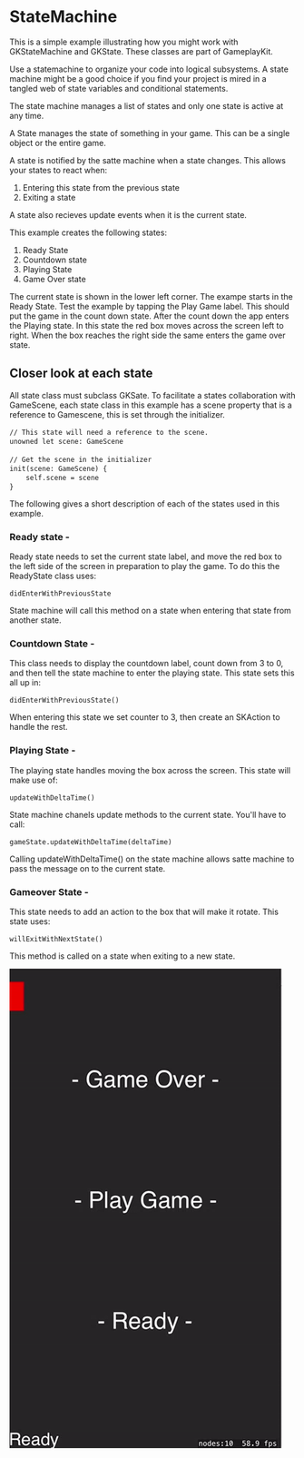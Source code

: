 # StateMachine

This is a simple example illustrating how you might work with GKStateMachine and GKState. These classes are part of 
GameplayKit. 

Use a statemachine to organize your code into logical subsystems. A state machine might be a good choice if you 
find your project is mired in a tangled web of state variables and conditional statements. 

The state machine manages a list of states and only one state is active at any time. 

A State manages the state of something in your game. This can be a single object or the entire game. 

A state is notified by the satte machine when a state changes. This allows your states to react when: 

1) Entering this state from the previous state
2) Exiting a state

A state also recieves update events when it is the current state. 

This example creates the following states:

1) Ready State
2) Countdown state
3) Playing State
4) Game Over state 

The current state is shown in the lower left corner. The exampe starts in the Ready State. Test the example by tapping 
the Play Game label. This should put the game in the count down state. After the count down the app enters the Playing
state. In this state the red box moves across the screen left to right. When the box reaches the right side the same enters
the game over state.


## Closer look at each state

All state class must subclass GKSate. To facilitate a states collaboration with GameScene, each state class in this example 
has a scene property that is a reference to Gamescene, this is set through the initializer. 

    // This state will need a reference to the scene.
    unowned let scene: GameScene
    
    // Get the scene in the initializer
    init(scene: GameScene) {
        self.scene = scene
    }


The following gives a short description of each of the states used in this example. 

### Ready state - 

Ready state needs to set the current state label, and move the red box to the left side of the screen in preparation to 
play the game. To do this the ReadyState class uses:

    didEnterWithPreviousState

State machine will call this method on a state when entering that state from another state. 

### Countdown State - 

This class needs to display the countdown label, count down from 3 to 0, and then tell the state machine to enter the playing
state. This state sets this all up in:

    didEnterWithPreviousState()

When entering this state we set counter to 3, then create an SKAction to handle the rest. 

### Playing State - 

The playing state handles moving the box across the screen. This state will make use of:

    updateWithDeltaTime()

State machine chanels update methods to the current state. You'll have to call:

    gameState.updateWithDeltaTime(deltaTime)

Calling updateWithDeltaTime() on the state machine allows satte machine to pass the message on to the current state. 

### Gameover State - 

This state needs to add an action to the box that will make it rotate. This state uses: 

    willExitWithNextState()

This method is called on a state when exiting to a new state. 

![screenshot-1](screenshot-1.gif)

